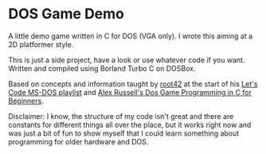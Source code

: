 # DOS Game Demo

A little demo game written in C for DOS (VGA only).
I wrote this aiming at a 2D platformer style.

This is just a side project, have a look or use whatever code if you want.
Written and compiled using Borland Turbo C on DOSBox.

Based on concepts and information taught by [root42](https://www.root42.de/blog/) at the start of his [Let's Code MS-DOS playlist](https://www.youtube.com/playlist?list=PLGJnX2KGgaw2L7Uv5NThlL48G9y4rJx1X) and [Alex Russell's Dos Game Programming in C for Beginners](http://www3.telus.net/alexander_russell/course/introduction.htm).

Disclaimer: I know, the structure of my code isn't great and there are constants for different things all over the place, but it works right now and was just a bit of fun to show myself that I could learn something about programming for older hardware and DOS.
